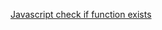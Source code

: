 [Javascript check if function exists](http://stackoverflow.com/questions/1042138/javascript-check-if-function-exists)

